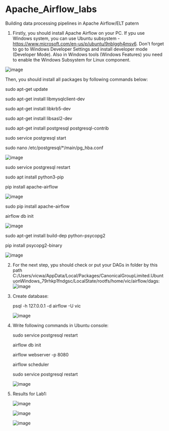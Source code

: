 # Apache_Airflow_labs
Building data processing pipelines in Apache Airflow/ELT patern

1. Firstly, you should install Apache Airflow on your PC. If ypu use Windows system, you can use Ubuntu subsystem - https://www.microsoft.com/en-us/p/ubuntu/9nblggh4msv6. Don't forget to go to Windows Developer Settings and install developer mode (Developer Mode). Also in Windows tools (Windows Features) you need to enable the Windows Subsystem for Linux component.

![image](https://github.com/vicnesterenko/Apache_Airflow_labs/assets/136901590/337f98ea-2967-469c-b3d5-bac2362765d1)

  Then, you should install all packages by following commands below:

   sudo apt-get update
   
   sudo apt-get install libmysqlclient-dev
   
   sudo apt-get install libkrb5-dev
   
   sudo apt-get install libsasl2-dev

   sudo apt-get install postgresql postgresql-contrib

   sudo service postgresql start

   sudo nano /etc/postgresql/*/main/pg_hba.conf

   ![image](https://github.com/vicnesterenko/Apache_Airflow_labs/assets/136901590/5cfedbe4-6189-4890-afa6-825180b4838c)

   sudo service postgresql restart

   sudo apt install python3-pip

   pip install apache-airflow

   ![image](https://github.com/vicnesterenko/Apache_Airflow_labs/assets/136901590/c119b70e-4842-4c4f-8ffb-8472d07d5409)

   sudo pip install apache-airflow

   airflow db init

   ![image](https://github.com/vicnesterenko/Apache_Airflow_labs/assets/136901590/a5162d61-3ba4-4f07-84f0-28980a32741b)
   
   sudo apt-get install build-dep python-psycopg2
   
   pip install psycopg2-binary 
   
   ![image](https://github.com/vicnesterenko/Apache_Airflow_labs/assets/136901590/f01e5968-c352-4dc0-aa72-9641f6d4b31a)

2. For the next step, ypu should check or put your DAGs in folder by this path C:/Users/vicwa/AppData/Local/Packages/CanonicalGroupLimited.UbuntuonWindows_79rhkp1fndgsc/LocalState/rootfs/home/vic/airflow/dags:
   ![image](https://github.com/vicnesterenko/Apache_Airflow_labs/assets/136901590/46ca20aa-926a-4116-8e46-32139f2a55b9)
3. Create database:

   psql -h 127.0.0.1 -d airflow -U vic

   ![image](https://github.com/vicnesterenko/Apache_Airflow_labs/assets/136901590/75ceeca1-0eac-427d-a31c-ab9a2faa6851)

4. Write following commands in Ubuntu console:

   sudo service postgresql restart

   airflow db init

   airflow webserver -p 8080

   airflow scheduler

   sudo service postgresql restart

   ![image](https://github.com/vicnesterenko/Apache_Airflow_labs/assets/136901590/dd971cac-6da8-446c-8b99-9959ce434290)

5. Results for Lab1:

   ![image](https://github.com/vicnesterenko/Apache_Airflow_labs/assets/136901590/6cf7000d-f5e1-4c8c-a1ab-3eeea626b964)

   ![image](https://github.com/vicnesterenko/Apache_Airflow_labs/assets/136901590/40104034-f325-47ad-9324-818564eef9c7)

   ![image](https://github.com/vicnesterenko/Apache_Airflow_labs/assets/136901590/aa55f2eb-67ca-456f-8489-0f69549520c8)


   


 


